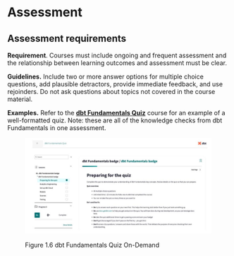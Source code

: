 # Assessment

## Assessment requirements

**Requirement**. Courses must include ongoing and frequent assessment and the relationship between learning outcomes and assessment must be clear.

**Guidelines.** Include two or more answer options for multiple choice questions, add plausible detractors, provide immediate feedback, and use rejoinders. Do not ask questions about topics not covered in the course material.

**Examples.** Refer to the [**dbt Fundamentals Quiz**](https://learn.getdbt.com/learn/course/dbt-fundamentals-quiz/dbt-fundamentals-badge/dbt-fundamentals-badge?page=1) course for an example of a well-formatted quiz. Note: these are all of the knowledge checks from dbt Fundamentals in one assessment.

<figure><img src="../.gitbook/assets/visual-fundamentals quix.jpg" alt=""><figcaption><p>Figure 1.6 dbt Fundamentals Quiz On-Demand</p></figcaption></figure>
